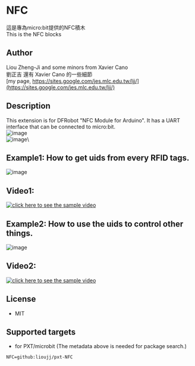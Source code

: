 # NFC

這是專為micro:bit提供的NFC積木\
This is the NFC blocks

## Author
Liou Zheng-Ji and some minors from Xavier Cano\
劉正吉  還有 Xavier Cano  的一些細節 \
[my page, https://sites.google.com/jes.mlc.edu.tw/ljj/](https://sites.google.com/jes.mlc.edu.tw/ljj/)

## Description
This extension is for DFRobot "NFC Module for Arduino". It has a UART interface that can be connected to micro:bit.\
![image](images/reader1.jpg)\
![image](images/reader2.jpg)\

## Example1: How to get uids from every RFID tags.
![image](images/sample1_eng.png)

## Video1: 
[![click here to see the sample video](https://img.youtube.com/vi/TLi4DBspejo/0.jpg)](https://www.youtube.com/watch?v=TLi4DBspejo)

## Example2: How to use the uids to control other things.
![image](images/sample2_eng.png)

## Video2: 
[![click here to see the sample video](https://img.youtube.com/vi/NQBP2cRPgTw/0.jpg)](https://www.youtube.com/watch?v=NQBP2cRPgTw)

## License

* MIT

## Supported targets

* for PXT/microbit
(The metadata above is needed for package search.)

```package
NFC=github:lioujj/pxt-NFC
```
